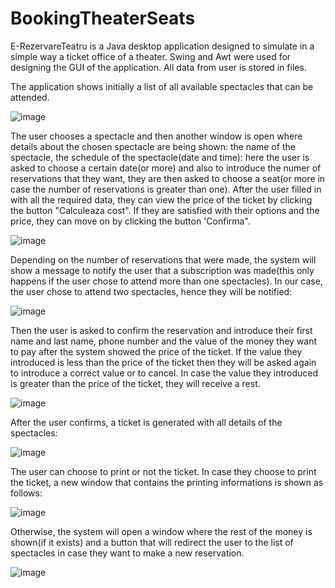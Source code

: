 # BookingTheaterSeats
  E-RezervareTeatru is a Java desktop application designed to simulate in a simple way a ticket office of a theater. Swing and Awt were used for designing the GUI of the application. All data from user is stored in files.
  
  The application shows initially a list of all available spectacles that can be attended.
  
![image](https://github.com/cristinazaharia/e-rezervare-teatru/assets/78911746/5fc6779f-afdd-4917-8d29-4e74cf3cccf1)

  The user chooses a spectacle and then another window is open where details about the chosen spectacle are being shown: the name of the spectacle, the schedule of the spectacle(date and time): here the user is asked to choose a certain date(or more) and also to introduce the numer of reservations that they want, they are then asked to choose a seat(or more in case the number of reservations is greater than one). After the user filled in with all the required data, they can view the price of the ticket by clicking the button "Calculeaza cost". If they are satisfied with their options and the price, they can move on by clicking the button 'Confirma".
 
 ![image](https://github.com/cristinazaharia/e-rezervare-teatru/assets/78911746/655bebac-a61e-4a86-a909-4a920ef6880c)

Depending on the number of reservations that were made, the system will show a message to notify the user that a subscription was made(this only happens if the user chose to attend more than one spectacles). In our case, the user chose to attend two spectacles, hence they will be notified:
 
 ![image](https://github.com/cristinazaharia/e-rezervare-teatru/assets/78911746/13e1123d-f17c-4569-a52b-9a1f2670aa2d)
 
 Then the user is asked to confirm the reservation and introduce their first name and last name, phone number and the value of the money they want to pay after the system showed the price of the ticket. If the value they introduced is less than the price of the ticket then they will be asked again to introduce a correct value or to cancel. In case the value they introduced is greater than the price of the ticket, they will receive a rest.
 
 ![image](https://github.com/cristinazaharia/e-rezervare-teatru/assets/78911746/2faddda5-aeb8-4ad1-8dc2-6fe7f4637066)
 
 After the user confirms, a ticket is generated with all details of the spectacles:

![image](https://github.com/cristinazaharia/e-rezervare-teatru/assets/78911746/625922a0-62fe-4299-b572-b8be28d62bcc)

The user can choose to print or not the ticket. In case they choose to print the ticket, a new window that contains the printing informations is shown as follows:
 
 ![image](https://github.com/cristinazaharia/e-rezervare-teatru/assets/78911746/52179df5-07f3-4c58-9703-6c3d822be56a)
 
 Otherwise, the system will open a window where the rest of the money is shown(if it exists) and a button that will redirect the user to the list of spectacles in case they want to make a new reservation.
 
 ![image](https://github.com/cristinazaharia/e-rezervare-teatru/assets/78911746/864133c9-9e7e-4efd-8544-5779c871c0cf)



